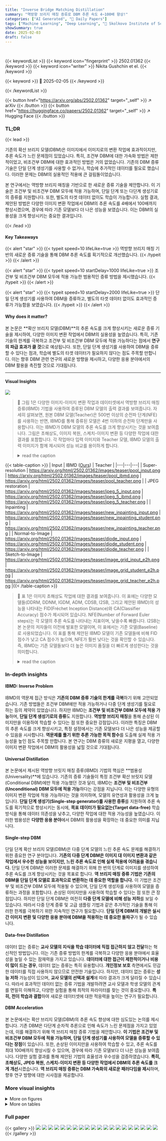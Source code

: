 ```yaml
---
title: "Inverse Bridge Matching Distillation"
summary: "역방향 브리지 매칭 증류로 DBM 추론 속도 4~100배 향상!"
categories: ["AI Generated", "🤗 Daily Papers"]
tags: ["Machine Learning", "Deep Learning", "🏢 Skolkovo Institute of Science and Technology",]
showSummary: true
date: 2025-02-03
draft: false
---
```


<br>

{{< keywordList >}}
{{< keyword icon="fingerprint" >}} 2502.01362 {{< /keyword >}}
{{< keyword icon="writer" >}} Nikita Gushchin et el. {{< /keyword >}}
 
{{< keyword >}} 🤗 2025-02-05 {{< /keyword >}}
 
{{< /keywordList >}}

{{< button href="https://arxiv.org/abs/2502.01362" target="_self" >}}
↗ arXiv
{{< /button >}}
{{< button href="https://huggingface.co/papers/2502.01362" target="_self" >}}
↗ Hugging Face
{{< /button >}}




### TL;DR


{{< lead >}}

기존의 확산 브리지 모델(DBM)은 이미지에서 이미지로의 변환 작업에 효과적이지만, 추론 속도가 느린 문제점이 있었습니다.  특히, 조건부 DBM에 대한 가속화 방법은 제한적이었고, 비조건부 DBM에 대한 효과적인 방법은 거의 없었습니다. 기존의 DBM 증류 기술은 단일 단계 생성기를 사용할 수 없거나, 학습에 추가적인 데이터를 필요로 했습니다. 이러한 문제는 DBM의 실용적인 적용에 큰 걸림돌이었습니다.

본 연구에서는 역방향 브리지 매칭을 기반으로 한 새로운 증류 기술을 제안합니다. 이 기술은 조건부 및 비조건부 DBM 모두에 적용 가능하며, 단일 단계 또는 다단계 생성기로의 증류를 지원합니다. 또한, 별도의 타겟 데이터 없이도 학습이 가능합니다. 실험 결과, 제안된 방법은 다양한 이미지 변환 작업에서 DBM의 추론 속도를 4배에서 100배까지 향상시켰으며, 경우에 따라 기존 모델보다 더 나은 성능을 보였습니다. 이는 DBM의 실용성을 크게 향상시키는 중요한 결과입니다.

{{< /lead >}}


#### Key Takeaways

{{< alert "star" >}}
{{< typeit speed=10 lifeLike=true >}} 역방향 브리지 매칭 기반의 새로운 증류 기술을 통해 DBM 추론 속도를 획기적으로 개선했습니다. {{< /typeit >}}
{{< /alert >}}

{{< alert "star" >}}
{{< typeit speed=10 startDelay=1000 lifeLike=true >}} 조건부 및 비조건부 DBM 모두에 적용 가능한 범용적인 증류 방법을 제시했습니다. {{< /typeit >}}
{{< /alert >}}

{{< alert "star" >}}
{{< typeit speed=10 startDelay=2000 lifeLike=true >}} 단일 단계 생성기를 사용하여 DBM을 증류하고, 별도의 타겟 데이터 없이도 효과적인 증류가 가능함을 보였습니다. {{< /typeit >}}
{{< /alert >}}

#### Why does it matter?
본 논문은 **확산 브리지 모델(DBM)**의 추론 속도를 크게 향상시키는 새로운 증류 기술을 제시하여, 다양한 이미지 변환 작업에서 DBM의 실용성을 높였습니다. 특히, 기존 기술의 한계를 극복하고 조건부 및 비조건부 DBM 모두에 적용 가능하다는 점에서 **연구의 파급 효과가 클 것**으로 예상됩니다.  또한, 단일 단계 생성기를 사용하여 DBM을 증류할 수 있다는 점과, 학습에 별도의 타겟 데이터가 필요하지 않다는 점도 주목할 만합니다. 이는 향후 DBM 관련 연구의 새로운 방향을 제시하고, 다양한 응용 분야에서의 DBM 활용을 촉진할 것으로 기대됩니다.

------
#### Visual Insights



![](https://arxiv.org/html/2502.01362/extracted/6174617/images/bridge_matching_new.png)

> 🔼 그림 1은 다양한 이미지-이미지 변환 작업과 데이터셋에서 역방향 브리지 매칭 증류(IBMD) 기법을 사용하여 증류된 DBM 모델의 출력 결과를 보여줍니다.  자세히 살펴보면, 원본 DBM 모델(Teacher)은 500번 이상의 순전파 단계(NFE)를 사용하는 반면, IBMD를 통해 증류된 모델은 4번 이하의 순전파 단계만을 사용합니다. 이는 IBMD가 DBM 모델의 추론 속도를 크게 향상시키는 것을 보여줍니다. 그림은 초해상도, 이미지 복원, 스케치-이미지 변환 등 다양한 작업에 대한 결과를 포함합니다. 각 작업마다 입력 이미지와 Teacher 모델, IBMD 모델의 출력 이미지가 함께 제시되어 성능 비교를 용이하게 합니다.
> <details>
> <summary>read the caption</summary>
> Figure 1: Outputs of DBMs models distilled by our Inverse Bridge Matching Distillation (IBMD) approach on various image-to-image translation tasks and datasets (\wasyparagraph5). Teachers use NFE≥500absent500\geq 500≥ 500 steps, while IBMD distilled models use NFE≤4absent4\leq 4≤ 4.
> </details>





{{< table-caption >}}
| Input | IBMD (<ins>Ours</ins>) | Teacher |
|---|---|---|
| Super-resolution | https://arxiv.org/html/2502.01362/images/teaser/pool_input.png | https://arxiv.org/html/2502.01362/images/teaser/pool_ibmd.png | https://arxiv.org/html/2502.01362/images/teaser/pool_teacher.png |
| JPEG restoration | https://arxiv.org/html/2502.01362/images/teaser/jpeg_5_input.png | https://arxiv.org/html/2502.01362/images/teaser/jpeg_5_ibmd.png | https://arxiv.org/html/2502.01362/images/teaser/jpeg_5_teacher.png |
| Inpainting | https://arxiv.org/html/2502.01362/images/teaser/new_inpainting_input.png | https://arxiv.org/html/2502.01362/images/teaser/new_inpainting_student.png | https://arxiv.org/html/2502.01362/images/teaser/new_inpainting_teacher.png |
| Normal-to-Image | https://arxiv.org/html/2502.01362/images/teaser/diode_input.png | https://arxiv.org/html/2502.01362/images/teaser/diode_student.png | https://arxiv.org/html/2502.01362/images/teaser/diode_teacher.png |
| Sketch-to-Image | https://arxiv.org/html/2502.01362/images/teaser/image_grid_input_e2h.png | https://arxiv.org/html/2502.01362/images/teaser/image_grid_student_e2h.png | https://arxiv.org/html/2502.01362/images/teaser/image_grid_teacher_e2h.png |{{< /table-caption >}}

> 🔼 표 1은 이미지 초해상도 작업에 대한 결과를 보여줍니다. 이 표에는 다양한 모델들(DDRM, DDNM, IGDM, ADM, CDSB, I2SB, 그리고 제안된 IBMD)의 성능을 나타내는 FID(Fréchet Inception Distance)와 CA(Classifier Accuracy) 점수가 제시되어 있습니다. NFE(Number of Forward Euler steps)는 각 모델의 추론 속도를 나타내는 지표이며, 낮을수록 빠릅니다. I2SB는 본 논문의 저자들이 이전에 발표한 모델이며, 이 표에서는 기준 모델(Baseline)로 사용되었습니다. 이 표를 통해 제안된 IBMD 모델이 기존 모델들에 비해 FID 점수가 낮고 CA 점수가 높으며, NFE가 훨씬 낮다는 것을 확인할 수 있습니다. 즉, IBMD는 기존 모델들보다 더 높은 이미지 품질을 더 빠르게 생성한다는 것을 의미합니다.
> <details>
> <summary>read the caption</summary>
> Table 1: Results on the image super-resolution task. Baseline results are taken from I2SB (Liu et al., 2023a).
> </details>





### In-depth insights


#### IBMD: Inverse Problem
IBMD의 역문제 접근 방식은 **기존의 DBM 증류 기술의 한계를 극복**하기 위해 고안되었습니다.  기존 방법들은 조건부 DBM에만 적용 가능하거나 다중 단계 생성기를 필요로 하는 등의 제약이 있었습니다.  하지만 IBMD는 **조건부 및 비조건부 DBM 모두에 적용 가능**하며, **단일 단계 생성기로의 증류**도 지원합니다.  **역방향 브리지 매칭**을 통해 손상된 이미지만을 이용하여 학습할 수 있다는 점 또한 중요한 강점입니다.  이러한 특징은  DBM의 추론 속도를 크게 향상시키고, 특정 설정에서는 기존 모델보다 더 나은 성능을 제공할 수 있음을 시사합니다. **역문제를 풀기 위한 추론 가능한 목적 함수**를 도출해 실제 적용 가능성을 높인 점도 주목할 만합니다.  본 연구는  DBM 증류의 새로운 지평을 열고, 다양한 이미지 변환 작업에서 DBM의 활용성을 넓힐 것으로 기대됩니다.

#### Universal Distillation
본 논문에서 제시된 역방향 브릿지 매칭 증류(IBMD) 기법의 핵심은 **범용성(Universality)**에 있습니다.  기존의 증류 기술들이 특정 조건부 확산 브릿지 모델(Conditional DBM)에만 적용 가능했던 것과 달리, IBMD는 **조건부 및 비조건부(Unconditional) DBM 모두에 적용 가능**하다는 강점을 지닙니다. 이는 다양한 유형의 이미지 변환 작업에 적용 가능하다는 것을 의미하며, 모델의 유연성과 활용성을 크게 높입니다.  **단일 단계 생성기(Single-step generator)를 사용한 증류**를 지원하여 추론 속도를 획기적으로 향상시키는 동시에, **목표 데이터가 필요없는(Target data-free)** 학습 방식을 통해 데이터 의존성을 낮추고, 다양한 작업에 대한 적용 가능성을 높였습니다. 이러한 범용성은 **다양한 응용 분야**에서 DBM의 활용성을 확장하는 데 중요한 의미를 지닙니다.

#### Single-step DBM
단일 단계 확산 브리지 모델(DBM)은 다중 단계 모델의 느린 추론 속도 문제를 해결하기 위한 중요한 연구 분야입니다. **기존의 다중 단계 DBM은 이미지 대 이미지 변환과 같은 작업에서 우수한 성능을 보이지만, 느린 추론 속도로 인해 실제 적용에 어려움을 겪습니다.** 단일 단계 DBM은 이러한 문제를 해결하기 위해 한 번의 단계로 이미지를 생성하여 추론 속도를 크게 향상시키는 것을 목표로 합니다.  **역 브리지 매칭 증류 기법은 기존의 DBM을 단일 단계 모델로 효과적으로 변환하는 데 중요한 역할을 합니다.** 이 기법은 조건부 및 비조건부 DBM 모두에 적용될 수 있으며, 단일 단계 생성자를 사용하여 모델을 증류하는 과정을 포함합니다. 손상된 이미지만을 사용하여 학습할 수 있다는 점 또한 큰 장점입니다.  하지만 단일 단계 DBM은 여전히 **다중 단계 모델에 비해 성능 저하**를 보일 수 있습니다. 따라서 다중 단계 증류 및 고급 샘플링 기법과 같은 추가적인 기술을 통해 이러한 한계를 극복하기 위한 지속적인 연구가 필요합니다.  **단일 단계 DBM의 개발은 실시간 이미지 변환 및 다양한 응용 분야에 DBM을 적용하는 데 중요한 돌파구**가 될 수 있습니다.

#### Data-free Distillation
데이터 없는 증류는 **교사 모델의 지식을 학습 데이터에 직접 접근하지 않고 전달**하는 혁신적인 방법입니다. 이는 기존 증류 방법의 한계를 극복하고 다양한 응용 분야에서 효율성을 높일 수 있는 잠재력을 가지고 있습니다. **데이터에 대한 접근이 제한적이거나 비용이 많이 드는 경우**, 데이터 없는 증류는 특히 유용합니다. **개인정보 보호** 측면에서도 민감한 데이터를 직접 사용하지 않으므로 안전한 기술입니다.  하지만, 데이터 없는 증류는 **성능 저하** 가능성이 있으며, **교사 모델의 선택과 설계**에 따라 결과가 크게 달라질 수 있습니다. 따라서 효과적인 데이터 없는 증류 기법을 개발하려면 교사 모델과 학생 모델의 관계를 면밀히 이해하고, 다양한 실험을 통해 최적의 파라미터를 찾는 것이 중요합니다.  **특히, 전이 학습과 결합**하여 새로운 데이터셋에 대한 적응력을 높이는 연구가 필요합니다.

#### DBM Acceleration
본 논문에서는 확산 브리지 모델(DBM)의 추론 속도 향상에 대한 심도있는 논의를 제시합니다. 기존 DBM은 다단계 순차적 추론으로 인해 속도가 느린 문제점을 가지고 있었는데, 이를 해결하기 위해 역 브리지 매칭 증류 기법을 제안합니다. **이 기법은 조건부 및 비조건부 DBM 모두에 적용 가능하며, 단일 단계 생성기를 사용하여 모델을 증류할 수 있다는 장점**이 있습니다. 또한, 손상된 이미지만을 사용하여 학습할 수 있고, 추론 속도를 최대 100배까지 향상시킬 수 있으며, 경우에 따라 기존 모델보다 더 나은 성능을 보여줍니다. 다양한 실험 결과를 통해 제안된 기법의 효율성과 우수성을 검증하였습니다. **특히, 초해상도, JPEG 복원, 스케치-이미지 변환 등 다양한 작업에서 DBM의 추론 속도를 크게 개선**시켰습니다.  **역 브리지 매칭 증류는 DBM 가속화의 새로운 패러다임을 제시**하며, 향후 연구 방향에 대한 시사점을 제공합니다.


### More visual insights

<details>
<summary>More on figures
</summary>


![](https://arxiv.org/html/2502.01362/extracted/6174617/images/method_new.png)

> 🔼 그림 2는 (조건부) 브리지 매칭의 개요를 보여줍니다.  데이터 결합 p(x0, xT)에서 쌍 (x0, xT)을 샘플링하여 시작합니다. 그런 다음 랜덤 시간 t~U[0,T]에 확산 브리지 q(xt|x0, xT)에서 중간 샘플 xt를 추출합니다.  모델 x^0은 MSE 손실을 사용하여 xt에서 x0을 재구성하도록 학습됩니다. 조건부 설정에서는 x^0이 추가 입력으로 xT를 조건으로 하여 최종 상태에 대한 정보를 활용하여 재구성을 개선합니다.
> <details>
> <summary>read the caption</summary>
> Figure 2: Overview of (Conditional) Bridge Matching with x^0subscript^𝑥0\widehat{x}_{0}over^ start_ARG italic_x end_ARG start_POSTSUBSCRIPT 0 end_POSTSUBSCRIPT reparameterization. The process begins by sampling a pair (x0,xT)subscript𝑥0subscript𝑥𝑇(x_{0},x_{T})( italic_x start_POSTSUBSCRIPT 0 end_POSTSUBSCRIPT , italic_x start_POSTSUBSCRIPT italic_T end_POSTSUBSCRIPT ) from the data coupling p⁢(x0,xT)𝑝subscript𝑥0subscript𝑥𝑇p(x_{0},x_{T})italic_p ( italic_x start_POSTSUBSCRIPT 0 end_POSTSUBSCRIPT , italic_x start_POSTSUBSCRIPT italic_T end_POSTSUBSCRIPT ). An intermediate sample xtsubscript𝑥𝑡x_{t}italic_x start_POSTSUBSCRIPT italic_t end_POSTSUBSCRIPT is then drawn from the diffusion bridge q⁢(xt|x0,xT)𝑞conditionalsubscript𝑥𝑡subscript𝑥0subscript𝑥𝑇q(x_{t}|x_{0},x_{T})italic_q ( italic_x start_POSTSUBSCRIPT italic_t end_POSTSUBSCRIPT | italic_x start_POSTSUBSCRIPT 0 end_POSTSUBSCRIPT , italic_x start_POSTSUBSCRIPT italic_T end_POSTSUBSCRIPT ) at a random time t∼U⁢[0,T]similar-to𝑡𝑈0𝑇t\sim U[0,T]italic_t ∼ italic_U [ 0 , italic_T ]. The model x^0subscript^𝑥0\widehat{x}_{0}over^ start_ARG italic_x end_ARG start_POSTSUBSCRIPT 0 end_POSTSUBSCRIPT is trained with an MSE loss to reconstruct x0subscript𝑥0x_{0}italic_x start_POSTSUBSCRIPT 0 end_POSTSUBSCRIPT from xtsubscript𝑥𝑡x_{t}italic_x start_POSTSUBSCRIPT italic_t end_POSTSUBSCRIPT. In the conditional setting (dashed red path), x^0subscript^𝑥0\widehat{x}_{0}over^ start_ARG italic_x end_ARG start_POSTSUBSCRIPT 0 end_POSTSUBSCRIPT is also conditioned on xTsubscript𝑥𝑇x_{T}italic_x start_POSTSUBSCRIPT italic_T end_POSTSUBSCRIPT as an additional input, leveraging information about the terminal state to improve reconstruction.
> </details>



![](https://arxiv.org/html/2502.01362/extracted/6174617/images/i2sb-bicubic-extra_compressed.png)

> 🔼 그림 3은 역방향 브리지 매칭 증류(IBMD) 방법의 개요를 보여줍니다. 목표는 훈련된 (조건부) 브리지 매칭 모델을 생성자 Gθ(z, xT)로 증류하는 것입니다. 여기서 생성자는 손상된 데이터 p(xT)를 사용하여 샘플을 생성하는 것을 학습합니다. 생성자 Gθ(z, xT)는 결합 pθ(x0, xT) = pθ(x0|xT)p(xT)를 정의하고, pθ(x0, xT)를 사용한 브리지 매칭을 통해 동일한 (조건부) 브리지 매칭 모델 x^0ϕ = x^0θ을 생성하도록 생성자를 학습하는 것을 목표로 합니다. 이를 위해, 교사 모델과 동일한 방식으로 결합 pθ를 사용하여 브리지 모델 x^0ϕ을 학습하고, 정리 3.2에 제시된 새로운 목적 함수를 사용하여 생성자 모델 Gθ를 업데이트합니다.
> <details>
> <summary>read the caption</summary>
> Figure 3: Overview of our method Inverse Bridge Matching Distillation (IBMD). The goal is to distill a trained (Conditional) Bridge Matching model into a generator Gθ⁢(z,xT)subscript𝐺𝜃𝑧subscript𝑥𝑇G_{\theta}(z,x_{T})italic_G start_POSTSUBSCRIPT italic_θ end_POSTSUBSCRIPT ( italic_z , italic_x start_POSTSUBSCRIPT italic_T end_POSTSUBSCRIPT ), which learns to produce samples using the corrupted data p⁢(xT)𝑝subscript𝑥𝑇p(x_{T})italic_p ( italic_x start_POSTSUBSCRIPT italic_T end_POSTSUBSCRIPT ). Generator Gθ⁢(z,xT)subscript𝐺𝜃𝑧subscript𝑥𝑇G_{\theta}(z,x_{T})italic_G start_POSTSUBSCRIPT italic_θ end_POSTSUBSCRIPT ( italic_z , italic_x start_POSTSUBSCRIPT italic_T end_POSTSUBSCRIPT ) defines the coupling pθ⁢(x0,xT)=pθ⁢(x0|xT)⁢p⁢(xT)subscript𝑝𝜃subscript𝑥0subscript𝑥𝑇subscript𝑝𝜃conditionalsubscript𝑥0subscript𝑥𝑇𝑝subscript𝑥𝑇p_{\theta}(x_{0},x_{T})=p_{\theta}(x_{0}|x_{T})p(x_{T})italic_p start_POSTSUBSCRIPT italic_θ end_POSTSUBSCRIPT ( italic_x start_POSTSUBSCRIPT 0 end_POSTSUBSCRIPT , italic_x start_POSTSUBSCRIPT italic_T end_POSTSUBSCRIPT ) = italic_p start_POSTSUBSCRIPT italic_θ end_POSTSUBSCRIPT ( italic_x start_POSTSUBSCRIPT 0 end_POSTSUBSCRIPT | italic_x start_POSTSUBSCRIPT italic_T end_POSTSUBSCRIPT ) italic_p ( italic_x start_POSTSUBSCRIPT italic_T end_POSTSUBSCRIPT ) and we aim to learn the generator in such way that Bridge Matching with pθ⁢(x0,xT)subscript𝑝𝜃subscript𝑥0subscript𝑥𝑇p_{\theta}(x_{0},x_{T})italic_p start_POSTSUBSCRIPT italic_θ end_POSTSUBSCRIPT ( italic_x start_POSTSUBSCRIPT 0 end_POSTSUBSCRIPT , italic_x start_POSTSUBSCRIPT italic_T end_POSTSUBSCRIPT ) produces the same (Conditional) Bridge Matching model x^0ϕ=x^0θsuperscriptsubscript^𝑥0italic-ϕsuperscriptsubscript^𝑥0𝜃\widehat{x}_{0}^{\phi}=\widehat{x}_{0}^{\theta}over^ start_ARG italic_x end_ARG start_POSTSUBSCRIPT 0 end_POSTSUBSCRIPT start_POSTSUPERSCRIPT italic_ϕ end_POSTSUPERSCRIPT = over^ start_ARG italic_x end_ARG start_POSTSUBSCRIPT 0 end_POSTSUBSCRIPT start_POSTSUPERSCRIPT italic_θ end_POSTSUPERSCRIPT. To do so, we learn a bridge model x^0ϕsuperscriptsubscript^𝑥0italic-ϕ\widehat{x}_{0}^{\phi}over^ start_ARG italic_x end_ARG start_POSTSUBSCRIPT 0 end_POSTSUBSCRIPT start_POSTSUPERSCRIPT italic_ϕ end_POSTSUPERSCRIPT using coupling pθsubscript𝑝𝜃p_{\theta}italic_p start_POSTSUBSCRIPT italic_θ end_POSTSUBSCRIPT in the same way as the teacher model was learned. Then, we use our novel objective given in Theorem 3.2 to update the generator model Gθsubscript𝐺𝜃G_{\theta}italic_G start_POSTSUBSCRIPT italic_θ end_POSTSUBSCRIPT.
> </details>



![](https://arxiv.org/html/2502.01362/extracted/6174617/images/i2sb-pool-extra_compressed.png)

> 🔼 이 그림은 IBMD-I2SB 모델을 사용하여 ImageNet 256x256 이미지에 대해 4배 초고해상도(bicubic kernel 사용)를 수행한 결과를 보여줍니다.  입력 이미지와 IBMD(NFE=1), Teacher 모델(NFE=1000), 그리고 참조 이미지(ground truth)를 비교하여, IBMD 모델이 Teacher 모델과 유사한 성능을 보이며, 고해상도 이미지 생성에 효과적임을 시각적으로 보여줍니다.  NFE는 신경망 순전파 횟수를 의미합니다. IBMD는 제안된 역방향 브리지 매칭 증류 기법을 활용합니다.
> <details>
> <summary>read the caption</summary>
> Figure 4: Uncurated samples for IBMD-I2SB distillation of 4x-super-resolution with bicubic kernel on ImageNet 256×256256256256\times 256256 × 256 images.
> </details>



![](https://arxiv.org/html/2502.01362/extracted/6174617/images/i2sb-jpeg-5-extra_compressed.png)

> 🔼 이 그림은 IBMD-I2SB 방법을 사용하여 ImageNet 데이터셋의 256x256 크기 이미지에 대해 4배 Super-resolution을 수행한 결과를 보여줍니다.  특히, 풀링(pooling) 기반의 커널을 사용한 경우를 나타냅니다.  그림에는 원본 이미지(Input), IBMD(Ours) 기법을 NFE(Number of Forward Euler steps)=1로 적용한 결과, NFE=1000으로 학습된 Teacher 모델 결과, 그리고 참조(Reference) 이미지가 비교되어 제시되어 있습니다.  IBMD가 Teacher 모델보다 빠르면서도 비슷한 성능을 보임을 시각적으로 확인할 수 있습니다.  각각의 이미지 쌍을 통해 IBMD의 성능을 정성적으로 평가하고 Teacher 모델과의 차이점을 확인할 수 있습니다.
> <details>
> <summary>read the caption</summary>
> Figure 5: Uncurated samples for IBMD-I2SB distillation of 4x-super-resolution with pool kernel on ImageNet 256×256256256256\times 256256 × 256 images.
> </details>



![](https://arxiv.org/html/2502.01362/extracted/6174617/images/i2sb-jpeg-10-extra_compressed.png)

> 🔼 이 그림은 IBMD-I2SB 모델을 사용하여 ImageNet 256x256 이미지의 JPEG 복원(QF=5) 작업에 대한 결과를 보여줍니다.  IBMD-I2SB는 역방향 브릿지 매칭 증류 기법을 사용하여 느린 추론 문제를 해결하는 기법입니다. 그림에서는 입력 이미지, NFE(Number of Forward Euler steps)가 1인 IBMD 모델의 출력, NFE가 1000인 teacher 모델의 출력, 그리고 참조(Reference) 이미지를 비교하여 보여줍니다. IBMD 모델은 teacher 모델보다 훨씬 적은 계산량으로 teacher 모델과 유사한 성능을 보여줍니다.  다양한 이미지 예시를 통해, IBMD가 teacher 모델과 비교하여 이미지 품질을 유지하면서도 추론 속도를 크게 향상시킬 수 있음을 확인할 수 있습니다.
> <details>
> <summary>read the caption</summary>
> Figure 6: Uncurated samples for IBMD-I2SB distillation of Jpeg restoration with QF=5 on ImageNet 256×256256256256\times 256256 × 256 images.
> </details>



![](https://arxiv.org/html/2502.01362/extracted/6174617/images/i2sb-inpaiting-extra_compressed.png)

> 🔼 그림 7은 ImageNet 256x256 이미지에 대해 품질 계수(QF)가 10인 JPEG 복원에 대한 IBMD-I2SB 증류의 비교 결과를 보여줍니다.  왼쪽에서부터 입력 이미지, NFE(Noise-Free Evaluation) 1인 IBMD(Inverse Bridge Matching Distillation) 모델의 출력, NFE 1000인 teacher 모델의 출력, 그리고 참조 이미지가 나열되어 있습니다. 이 그림은 IBMD 방법이 teacher 모델의 품질에 가깝게 복원 결과를 생성할 수 있음을 시각적으로 보여주며, 특히 teacher 모델보다 훨씬 적은 연산(NFE 1 vs NFE 1000)으로도 좋은 성능을 낼 수 있음을 강조합니다.
> <details>
> <summary>read the caption</summary>
> Figure 7: Uncurated samples for IBMD-I2SB distillation of Jpeg restoration with QF=10 on ImageNet 256×256256256256\times 256256 × 256 images.
> </details>



![](https://arxiv.org/html/2502.01362/extracted/6174617/images/new-ddbm-inpaiting-small.png)

> 🔼 그림 8은 ImageNet 256x256 이미지 데이터셋에서 학습된 IBMD-I2SB 모델의 인페인팅 결과를 보여줍니다.  IBMD-I2SB는 역방향 브릿지 매칭 증류 기법을 사용하는 모델로, 이 그림에서는 NFE(Number of Forward Euler steps)를 4로 설정하여 학습한 후, 추론 시에는 NFE를 1, 2, 4, 1000으로 다르게 설정하여 결과를 비교합니다. NFE 값이 클수록 더 많은 계산을 수행하지만, 그에 따라 더 정교한 이미지 생성이 가능할 것으로 예상됩니다. 그림을 통해 각 NFE 설정에 따른 인페인팅 결과의 차이를 직관적으로 확인할 수 있습니다.  입력 이미지(Input), NFE=1, NFE=2, NFE=4로 추론한 결과, NFE=1000으로 추론한 Teacher 모델의 결과, 그리고 참조 이미지(Reference)를 함께 비교하여 모델 성능을 평가할 수 있도록 구성되어 있습니다.
> <details>
> <summary>read the caption</summary>
> Figure 8: Uncurated samples for IBMD-I2SB distillation trained for inpaiting with NFE=4absent4=4= 4 and inferenced with different inference NFE on ImageNet 256×256256256256\times 256256 × 256 images.
> </details>



![](https://arxiv.org/html/2502.01362/extracted/6174617/images/ddbm-diode-extra-small.png)

> 🔼 그림 9는 ImageNet 256x256 이미지에 대해, 다른 추론 단계(NFE)를 사용하여 IBMD-DDBM 증류(NFE=4로 학습)의 결과물을 보여줍니다.  IBMD-DDBM은 역방향 브리지 매칭 증류 기법을 사용하여, 빠른 추론이 가능하도록  확산 브리지 모델을 작은 모델로 증류하는 기법입니다. 그림은 입력 이미지와, IBMD-DDBM이 NFE=1, 2, 4로 추론한 결과, 그리고 NFE=500으로 추론한 원본 모델의 결과, 그리고 실제 이미지(Reference)를 비교하여 보여줍니다. 이를 통해, IBMD-DDBM이 원본 모델과 유사한 결과를 빠른 속도로 생성할 수 있음을 시각적으로 확인할 수 있습니다.
> <details>
> <summary>read the caption</summary>
> Figure 9: Uncurated samples for IBMD-DDBM distillation trained for inpaiting with NFE=4absent4=4= 4 and inferenced with different inference NFE on ImageNet 256×256256256256\times 256256 × 256 images.
> </details>



![](https://arxiv.org/html/2502.01362/extracted/6174617/images/ddbm-diode-extra-test-small.png)

> 🔼 이 그림은 IBMD-DDBM (Inverse Bridge Matching Distillation - Denoising Diffusion Bridge Model) 방법을 사용하여 DIODE-Outdoor 데이터셋(256x256 해상도)에서 훈련된 모델의 결과를 보여줍니다.  IBMD-DDBM은 역방향 브릿지 매칭을 기반으로 한 증류 기법으로, 느린 추론 속도를 가진 기존 확산 브릿지 모델을 더 빠르게 만들기 위해 고안되었습니다. 그림에는 훈련 세트에서 추론된 NFE(Number of Forward Euler steps)가 2인 모델과 1인 모델의 결과가 나란히 비교되어 있습니다.  각 열은 입력 이미지, NFE=2 모델의 출력, NFE=1 모델의 출력, NFE=500으로 훈련된 기존 모델의 출력, 그리고 참조 이미지를 순서대로 보여줍니다. 이를 통해 IBMD-DDBM이 추론 속도를 높이면서도 기존 모델과 비슷한 수준의 이미지 생성 품질을 유지하는지 확인할 수 있습니다.
> <details>
> <summary>read the caption</summary>
> Figure 10: Uncurated samples from IBMD-DDBM distillation trained on the DIODE-Outdoor dataset (256×256256256256\times 256256 × 256) with NFE=2absent2=2= 2 and NFE=1absent1=1= 1, inferred using the corresponding NFEs on the training set.
> </details>



![](https://arxiv.org/html/2502.01362/extracted/6174617/images/ddbm-e2h-extra-small.png)

> 🔼 그림 11은 Edges to Handbags 데이터셋(64x64)에서 학습된 IBMD-DDBM의 결과물을 보여줍니다.  NFE(Number of Function Evaluations)는 2와 1로 설정되어 있으며, 각각에 해당하는 NFE를 사용하여 테스트 세트에서 추론된 결과입니다. 그림은 입력 이미지, NFE=1로 추론된 결과, NFE=2로 추론된 결과, NFE=500의 Teacher 모델 결과, 그리고 참조 이미지를 비교하여 보여줍니다. 이를 통해 IBMD-DDBM의 효율성과 Teacher 모델과의 성능 비교를 시각적으로 확인할 수 있습니다. 특히, 적은 NFE로도 Teacher 모델과 유사한 결과를 얻을 수 있음을 보여줍니다.
> <details>
> <summary>read the caption</summary>
> Figure 11: Uncurated samples from IBMD-DDBM distillation trained on the DIODE-Outdoor dataset (256×256256256256\times 256256 × 256) with NFE=2absent2=2= 2 and NFE=1absent1=1= 1, inferred using the corresponding NFEs on the test set.
> </details>



![](https://arxiv.org/html/2502.01362/extracted/6174617/images/ddbm-e2h-extra-test-small.png)

> 🔼 그림 12는 Edges to Handbags 데이터셋(64x64)을 사용하여 훈련된 IBMD-DDBM 증류의 예시를 보여줍니다.  NFE(Noise Free Estimation)는 2와 1로 설정되었으며, 각각에 해당하는 NFE를 사용하여 훈련 데이터셋에서 추론한 결과입니다. 그림은 입력 이미지, NFE=1인 IBMD(ours) 모델의 출력, NFE=2인 IBMD(ours) 모델의 출력, NFE=500인 Teacher 모델의 출력, 그리고 참조 이미지를 순서대로 보여줍니다. 이를 통해, IBMD 모델이 Teacher 모델과 비슷한 결과를 생성하는 것을 확인할 수 있습니다. 특히, NFE를 낮추면서도 Teacher 모델과 유사한 성능을 유지한다는 점을 보여줍니다.
> <details>
> <summary>read the caption</summary>
> Figure 12: Uncurated samples from IBMD-DDBM distillation trained on the Edges →→\rightarrow→ Handbags dataset (64×64646464\times 6464 × 64) with NFE=2absent2=2= 2 and NFE=1absent1=1= 1, inferred using the corresponding NFEs on the training set.
> </details>



</details>




<details>
<summary>More on tables
</summary>


{{< table-caption >}}
| 4× super-resolution (bicubic) | ImageNet (256 × 256) |  |  |
|---|---|---|---|
|  | **NFE** | **FID ↓** | **CA ↑** |
| DDRM (Kawar et al., 2022) | 20 | 21.3 | 63.2 |
| DDNM (Wang et al., 2023) | 100 | 13.6 | 65.5 |
| ΠGDM (Song et al., 2023) | 100 | 3.6 | 72.1 |
| ADM (Dhariwal & Nichol, 2021) | 1000 | 14.8 | 66.7 |
| CDSB (Shi et al., 2022) | 50 | 13.6 | 61.0 |
| I²SB (Liu et al., 2023a) | 1000 | 2.8 | 70.7 |
| IBMD-I²SB (**Ours**) | 1 | **2.5** | **72.4** |{{< /table-caption >}}
> 🔼 표 2는 QF(Quality Factor) 값이 5인 JPEG 이미지 복원 작업에 대한 결과를 보여줍니다.  이 표는 다양한 방법(DDRM, IGDM, Palette, CDSB, I2SB, 그리고 제안된 IBMD)을 사용하여 얻은 FID(Fréchet Inception Distance)와 CA(Classifier Accuracy) 점수를 비교합니다.  FID는 생성된 이미지의 품질을, CA는 이미지의 정확성을 측정하는 지표입니다. 낮은 FID 값과 높은 CA 값은 더 좋은 성능을 나타냅니다.  기준 성능은 I2SB (Liu et al., 2023a) 논문에서 제시된 결과를 바탕으로 합니다.  이 표는 제안된 IBMD 방법이 기존 방법들과 비교하여 얼마나 효율적이고 효과적인지를 보여주는 데 중점을 둡니다.  NFE(Number of Forward Euler steps)는 모델이 이미지를 생성하는 데 걸리는 단계 수를 나타내며, 이 값이 낮을수록 빠른 추론 속도를 의미합니다.
> <details>
> <summary>read the caption</summary>
> Table 2: Results on the image JPEG restoration task with QF=5. Baseline results are taken from I2SB (Liu et al., 2023a).
> </details>

{{< table-caption >}}
| JPEG restoration, QF=5 | ImageNet (256 \times 256) |  |  |
|---|---|---|---|
| **NFE** | **FID ↓** | **CA ↑** |  |
| DDRM (Kawar et al., 2022) | 20 | 28.2 | 53.9 |
| ΠGDM (Song et al., 2023) | 100 | 8.6 | 64.1 |
| Palette (Saharia et al., 2022) | 1000 | 8.3 | 64.2 |
| CDSB (Shi et al., 2022) | 50 | 38.7 | 45.7 |
| I²SB (Liu et al., 2023a) | 1000 | **4.6** | 67.9 |
| I²SB (Liu et al., 2023a) | 100 | 5.4 | 67.5 |
| IBMD-I²SB (**Ours**) | 1 | <u>**5.3**</u> | 67.2 |{{< /table-caption >}}
> 🔼 표 3은 이미지 초해상도 작업에 대한 결과를 보여줍니다. 이 표는 다양한 방법(DDRM, DDNM, IGDM, ADM, CDSB, I2SB, IBMD-I2SB)을 사용하여 얻은 FID(Fréchet Inception Distance)와 CA(Classifier Accuracy) 점수를 비교 분석합니다.  낮은 FID 점수와 높은 CA 점수는 더 나은 성능을 나타냅니다.  기준 성능은 I2SB(Liu et al., 2023a) 논문의 결과를 사용했습니다.  IBMD-I2SB는 제안된 역방향 브리지 매칭 증류 기법을 사용한 결과이며, NFE(Number of Forward Euler steps) 값이 1로, 다른 방법들에 비해 훨씬 빠른 추론 속도를 보입니다.
> <details>
> <summary>read the caption</summary>
> Table 3: Results on the image super-resolution task. Baseline results are taken from I2SB (Liu et al., 2023a).
> </details>

{{< table-caption >}}
| Method | NFE | FID ↓ | CA ↑ |
|---|---|---|---|
| 4× super-resolution (pool) |  |  |  |
| ImageNet (256 × 256) |  |  |  |
| DDRM (Kawar et al., 2022) | 20 | 14.8 | 64.6 |
| DDNM (Wang et al., 2023) | 100 | 9.9 | 67.1 |
| ΠGDM (Song et al., 2023) | 100 | 3.8 | 72.3 |
| ADM (Dhariwal & Nichol, 2021) | 1000 | 3.1 | 73.4 |
| CDSB (Shi et al., 2022) | 50 | 13.0 | 61.3 |
| I²SB (Liu et al., 2023a) | 1000 | 2.7 | 71.0 |
| IBMD-I²SB (Ours) | 1 | 2.6 | 72.7 |{{< /table-caption >}}
> 🔼 표 4는 QF(Quality Factor) 값이 10일 때 이미지 JPEG 복원 작업에 대한 결과를 보여줍니다.  이 표에는 제안된 IBMD(Inverse Bridge Matching Distillation) 방법과 기존의 다른 방법들(DDRM, IGDM, Palette, CDSB, I2SB)의 성능을 비교하여  FID(Fréchet Inception Distance)와 CA(Classifier Accuracy) 지표를 사용하여 모델의 이미지 복원 품질과 효율성을 평가하고 있습니다.  기준 성능은 I2SB(Liu et al., 2023a) 논문의 결과를 바탕으로 합니다.  NFE(Number of Forward Euler steps)는 모델의 추론 속도와 관련된 지표입니다. 낮은 NFE 값은 더 빠른 추론 속도를 나타냅니다.  표는 각 방법의 NFE, FID, CA 값을 제시하여,  IBMD의 우수성을 보여주고자 합니다.
> <details>
> <summary>read the caption</summary>
> Table 4: Results on the image JPEG restoration task with QF=10. Baseline results are taken from I2SB (Liu et al., 2023a).
> </details>

{{< table-caption >}}
| JPEG restoration, QF=10. | ImageNet (256 × 256) |  |  |
|---|---|---|---|
|  | **NFE** | **FID ↓** | **CA ↑** |
| DDRM (Kawar et al., 2022) | 20 | 16.7 | 64.7 |
| ΠGDM (Song et al., 2023) | 100 | 6.0 | 71.0 |
| Palette (Saharia et al., 2022) | 1000 | 5.4 | 70.7 |
| CDSB (Shi et al., 2022) | 50 | 18.6 | 60.0 |
| I²SB (Liu et al., 2023a) | 1000 | **3.6** | 72.1 |
| I²SB (Liu et al., 2023a) | 100 | 4.4 | 71.6 |
| IBMD-I²SB (**Ours**) | 1 | <ins>3.8</ins> | 72.4 |{{< /table-caption >}}
> 🔼 표 5는 이미지-투-이미지 변환 작업(훈련 세트)에 대한 결과를 보여줍니다. 방법들은 NFE(단계 수)에 따라 그룹화되어 있으며, 각 그룹 내 최고 성능 지표는 굵게 표시되어 있습니다. 기준선 결과는 CDBM에서 가져왔습니다.  NFE가 2보다 큰 그룹, NFE가 2인 그룹, NFE가 1인 그룹으로 나뉘어 각 그룹 내 최고 성능을 비교 분석합니다. 이를 통해 제안된 방법의 효율성과 성능을 다양한 단계 수에서 평가하고 기존 방법과 비교합니다.
> <details>
> <summary>read the caption</summary>
> Table 5: Results on the Image-to-Image Translation Task (Training Sets). Methods are grouped by NFE (>2absent2>2> 2, 2222, 1111), with the best metrics bolded in each group. Baselines results are taken from CDBM.
> </details>

{{< table-caption >}}
|                       | **NFE** | Edges → Handbags (64 × 64) |   | DIODE-Outdoor (256 × 256) |   |
|-----------------------|---------|-----------------------------|---|-----------------------------|---|
|                       | **FID** ↓ | **IS** ↑                    |   | **FID** ↓                    | **IS** ↑ |
| DDIB (Su et al., 2022) | ≥ 40    | 186.84                       | 2.04 | 242.3                        | 4.22 |
| SDEdit (Meng et al., 2021) | ≥ 40    | 26.5                         | 3.58 | 31.14                        | 5.70 |
| Rectified Flow (Liu et al., 2022a) | ≥ 40    | 25.3                         | 2.80 | 77.18                        | 5.87 |
| I<sup>2</sup>SB (Liu et al., 2023a) | ≥ 40    | 7.43                         | 3.40 | 9.34                         | 5.77 |
| DBIM (Zheng et al., 2024) | 50      | 1.14                         | 3.62 | 3.20                         | 6.08 |
| DBIM (Zheng et al., 2024) | 100     | 0.89                         | 3.62 | 2.57                         | 6.06 |
| CBD (He et al., 2024)   | 2       | 1.30                         | 3.62 | 3.66                         | 6.02 |
| CBT (He et al., 2024)   |         | 0.80                         | 3.65 | 2.93                         | 6.06 |
| IBMD-DDBM (Ours)       |         | 0.67                         | 3.69 | 3.12                         | 5.92 |
| Pix2Pix (Isola et al., 2017) | 1       | 74.8                         | 4.24 | 82.4                         | 4.22 |
| IBMD-DDBM (Ours)       |         | 1.26                         | 3.66 | 4.07                         | 5.89 |{{< /table-caption >}}
> 🔼 표 6은 이미지 인페인팅 작업에 대한 결과를 보여줍니다.  방법들은 NFE(Noise Free Evaluation) 단계 수에 따라 그룹화되어 있으며, 각 그룹 내 최고 성능 지표는 굵게 표시되어 있습니다. 기준 성능은 CDBM(Conditional Bridge Matching) 모델의 결과를 바탕으로 합니다. 이 표는 다양한 인페인팅 방법들의 성능을 비교 분석하여, 제안된 방법의 우수성을 보여줍니다. 특히, NFE 단계 수를 줄이면서도 성능 저하를 최소화하는지 여부를 확인할 수 있습니다.  각 방법의 FID(Fréchet Inception Distance)와 CA(Classifier Accuracy) 값을 통해 정량적인 성능 비교가 가능합니다.
> <details>
> <summary>read the caption</summary>
> Table 6: Results on the Image Inpainting Task. Methods are grouped by NFE (>4absent4>4> 4, 4444, 2222, 1111), with the best metrics bolded in each group. Baselines results are taken from CDBM.
> </details>

{{< table-caption >}}
| Inpainting, Center (128x128) | ImageNet (256x256) |  |  |
|---|---|---|---|
|  | NFE | FID ↓ | CA ↑ |
| DDRM (Kawar et al., 2022) | 20 | 24.4 | 62.1 |
| ΠGDM (Song et al., 2023) | 100 | 7.3 | 72.6 |
| DDNM (Wang et al., 2022) | 100 | 15.1 | 55.9 |
| Palette (Saharia et al., 2022) | 1000 | 6.1 | 63.0 |
| I²SB (Liu et al., 2023a) | 10 | 5.4 | 65.97 |
| DBIM (Zheng et al., 2024) | 50 | 3.92 | 72.4 |
| DBIM (Zheng et al., 2024) | 100 | **3.88** | **72.6** |
| CBD (He et al., 2024) | 4 | 5.34 | 69.6 |
| CBT (He et al., 2024) | 4 | 4.77 | 70.3 |
| IBMD-I²SB (**Ours**) | 4 | 5.1 | 70.3 |
| IBMD-DDBM (**Ours**) | 4 | **4.03** | **72.2** |
| CBD (He et al., 2024) | 2 | 5.65 | 69.6 |
| CBT (He et al., 2024) | 2 | 5.34 | 69.8 |
| IBMD-I²SB (**Ours**) | 2 | 5.3 | 65.7 |
| IBMD-DDBM (**Ours**) | 2 | **4.23** | **72.3** |
| IBMD-I²SB (**Ours**) | 1 | 6.7 | 65.0 |
| IBMD-DDBM (**Ours**) | 1 | **5.87** | **70.6** |{{< /table-caption >}}
> 🔼 표 7은 다양한 실험 설정에 대한 세부 정보를 보여줍니다. NFE는 3.5절에서 설명하는 다단계 학습을 나타내고, L/K는 3.4절의 알고리즘에서 설명하는 브리지/학생 그래디언트 반복 비율을 나타냅니다. Grad Updates는 학생 그래디언트 단계 수를 보여주고, Noise는 확률적 파이프라인 통합 여부를 나타냅니다.
> <details>
> <summary>read the caption</summary>
> Table 7: Table entries specify experimental configurations: NFE indicates multistep training (Sec. \wasyparagraph3.5); L𝐿Litalic_L/K𝐾Kitalic_K represents bridge/student gradient iteration ratios (Alg. \wasyparagraph3.4); Grad Updates shows student gradient steps; Noise notes stochastic pipeline incorporation.
> </details>

{{< table-caption >}}
| Task | Dataset | Teacher | NFE | L/K ratio | LR | Grad Updates | Noise |
|---|---|---|---|---|---|---|---| 
| 4× super-resolution (bicubic) | ImageNet | I<sup>2</sup>SB | 1 | 5:1 | 5e-5 | 3000 | ✓ |
| 4× super-resolution (pool) | ImageNet | I<sup>2</sup>SB | 1 | 5:1 | 5e-5 | 3000 | ✓ |
| JPEG restoration, QF =5 | ImageNet | I<sup>2</sup>SB | 1 | 5:1 | 5e-5 | 2000 | ✓ |
| JPEG restoration, QF =10 | ImageNet | I<sup>2</sup>SB | 1 | 5:1 | 5e-5 | 3000 | ✓ |
| Center-inpainting (128×128) | ImageNet | I<sup>2</sup>SB | 4 | 5:1 | 5e-5 | 2000 | ✗ |
| Sketch to Image Edges → Handbags | Edges → Handbags | DDBM | 2 | 5:1 | 1e-5 | 300 | ✓ |
| Sketch to Image Edges → Handbags | Edges → Handbags | DDBM | 1 | 5:1 | 1e-5 | 14000 | ✓ |
| Normal to Image | DIODE-Outdoor | DDBM | 2 | 5:1 | 1e-5 | 500 | ✓ |
| Normal to Image | DIODE-Outdoor | DDBM | 1 | 5:1 | 1e-5 | 3700 | ✓ |
| Center-inpainting (128×128) | ImageNet | DDBM | 4 | 1:1 | 3e-6 | 3000 | ✓ |{{< /table-caption >}}
> 🔼 표 8은 논문에서 사용된 데이터셋, 코드 및 라이선스 정보를 보여줍니다.  각 데이터셋의 이름, URL, 인용 정보 및 라이선스가 명시되어 있어, 연구의 재현성을 높이고 사용된 자료의 출처를 명확히 합니다.  특히, 이미지 생성 모델 학습에 사용된 Edge-Handbags, DIODE-Outdoor, ImageNet 데이터셋과, 확산 모델(diffusion model) 관련 코드들의 출처를 상세하게 제공하여, 다른 연구자들이 동일한 실험을 반복하거나 유사한 연구를 수행하는 데 도움을 줍니다.
> <details>
> <summary>read the caption</summary>
> Table 8: The used datasets, codes and their licenses.
> </details>

</details>




### Full paper

{{< gallery >}}
<img src="paper_images/1.png" class="grid-w50 md:grid-w33 xl:grid-w25" />
<img src="paper_images/2.png" class="grid-w50 md:grid-w33 xl:grid-w25" />
<img src="paper_images/3.png" class="grid-w50 md:grid-w33 xl:grid-w25" />
<img src="paper_images/4.png" class="grid-w50 md:grid-w33 xl:grid-w25" />
<img src="paper_images/5.png" class="grid-w50 md:grid-w33 xl:grid-w25" />
<img src="paper_images/6.png" class="grid-w50 md:grid-w33 xl:grid-w25" />
<img src="paper_images/7.png" class="grid-w50 md:grid-w33 xl:grid-w25" />
<img src="paper_images/8.png" class="grid-w50 md:grid-w33 xl:grid-w25" />
<img src="paper_images/9.png" class="grid-w50 md:grid-w33 xl:grid-w25" />
<img src="paper_images/10.png" class="grid-w50 md:grid-w33 xl:grid-w25" />
<img src="paper_images/11.png" class="grid-w50 md:grid-w33 xl:grid-w25" />
<img src="paper_images/12.png" class="grid-w50 md:grid-w33 xl:grid-w25" />
<img src="paper_images/13.png" class="grid-w50 md:grid-w33 xl:grid-w25" />
<img src="paper_images/14.png" class="grid-w50 md:grid-w33 xl:grid-w25" />
<img src="paper_images/15.png" class="grid-w50 md:grid-w33 xl:grid-w25" />
<img src="paper_images/16.png" class="grid-w50 md:grid-w33 xl:grid-w25" />
<img src="paper_images/17.png" class="grid-w50 md:grid-w33 xl:grid-w25" />
<img src="paper_images/18.png" class="grid-w50 md:grid-w33 xl:grid-w25" />
<img src="paper_images/19.png" class="grid-w50 md:grid-w33 xl:grid-w25" />
<img src="paper_images/20.png" class="grid-w50 md:grid-w33 xl:grid-w25" />
{{< /gallery >}}